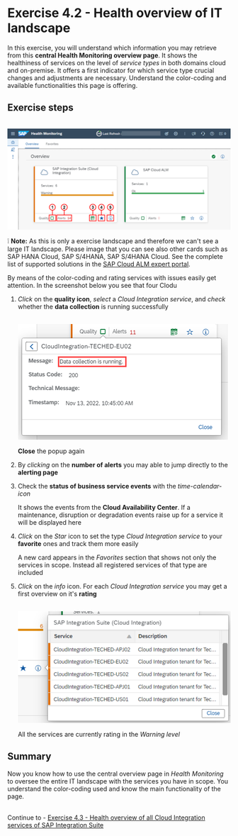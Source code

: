# Exercise 4.2 - Health overview of IT landscape

In this exercise, you will understand which information you may retrieve from this **central Health Monitoring overview page**. It shows the healthiness of services on the level of *service types* in both domains cloud and on-premise. It offers a first indicator for which service type crucial changes and adjustments are necessary. Understand the color-coding and available functionalities this page is offering.

 
## Exercise steps

<br>![](/exercises/ex4/images/HMOverviewpageDetails.png)

:grey_exclamation: **Note:** As this is only a exercise landscape and therefore we can't see a large IT landscape. Please image that you can see also other cards such as SAP HANA Cloud, SAP S/4HANA, SAP S/4HANA Cloud. See the complete list of supported solutions in the [SAP Cloud ALM expert portal](https://support.sap.com/en/alm/sap-cloud-alm/operations/expert-portal/health-monitoring/health-mon-content.html).

By means of the color-coding and rating services with issues easily get attention. In the screenshot below you see that four Clodu 

1. *Click* on the **quality icon**, *select* a *Cloud Integration service*, and *check* whether the **data collection** is running successfully

   <br>![](/exercises/ex4/images/HMDataQuality.png)
   
   **Close** the popup again

2. By *clicking* on the **number of alerts** you may able to jump directly to the **alerting page**

3. Check the **status of business service events** with the *time-calendar-icon*

    It shows the events from the **Cloud Availability Center**. If a maintenance, disruption or degradation events raise up for a service it will be displayed here

4. *Click* on the *Star* icon to set the type *Cloud Integration service* to your **favorite** ones and track them more easily

    A new card appears in the *Favorites* section that shows not only the services in scope. Instead all registered services of that type are included

5. *Click* on the *info* icon. For each *Cloud Integration service* you may get a first overview on it's **rating**

   <br>![](/exercises/ex4/images/HMOverviewCIRating.png)
   
   All the services are currently rating in the *Warning level*

## Summary

Now you know how to use the central overview page in *Health Monitoring* to oversee the entire IT landscape with the services you have in scope. You understand the color-coding used and know the main functionality of the page.

<br>Continue to - [Exercise 4.3 - Health overview of all Cloud Integration services of SAP Integration Suite](/exercises/ex4/ex43/)

